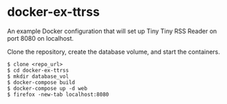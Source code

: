 # docker-ex-ttrss
An example Docker configuration that will set up Tiny Tiny RSS Reader on port 8080 on localhost.

Clone the repository, create the database volume, and start the containers.

```
$ clone <repo_url>
$ cd docker-ex-ttrss
$ mkdir database_vol
$ docker-compose build
$ docker-compose up -d web
$ firefox -new-tab localhost:8080
```
